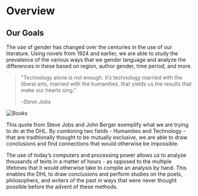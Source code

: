 
# Overview

## Our Goals
The use of gender has changed over the centuries in the use of our literature. Using 
novels from 1924 and earlier, we are able to study the prevalence of the various ways
that we gender language and analyze the differences in these based on region, 
author gender, time period, and more.

>"Technology alone is not enough. It’s technology married with the liberal arts, married with the humanities, that yields us the results that make our hearts sing.” 
>
>-*Steve Jobs*

![Books](http://ichef.bbci.co.uk/wwfeatures/wm/live/1280_640/images/live/p0/2v/dp/p02vdpfn.jpg 
"Books")

This quote from Steve Jobs and John Berger exemplify what we are trying to do at the DHL. By 
combining two fields - Humanities and Technology - that are traditionally thought to be mutually 
exclusive, we are able to draw conclusions and find connections that would otherwise be impossible.

The use of today’s computers and processing power allows us to analyze thousands of texts in a matter 
of hours - as opposed to the multiple lifetimes that it would otherwise take to compile an analysis by 
hand. This enables the DHL to draw conclusions and perform studies on the poets, philosophers, and 
writers of the past in ways that were never thought possible before the advent of these methods.
